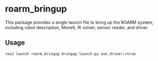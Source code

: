 # roarm_bringup

This package provides a single launch file to bring up the ROARM system,
including robot description, MoveIt, IK solver, sensor reader, and driver.

## Usage

```bash
ros2 launch roarm_bringup bringup.launch.py use_driver:=true

